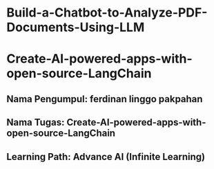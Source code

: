 # Build-a-Chatbot-to-Analyze-PDF-Documents-Using-LLM
# Create-AI-powered-apps-with-open-source-LangChain
## Nama Pengumpul: ferdinan linggo pakpahan
## Nama Tugas: Create-AI-powered-apps-with-open-source-LangChain
## Learning Path: Advance AI (Infinite Learning)
